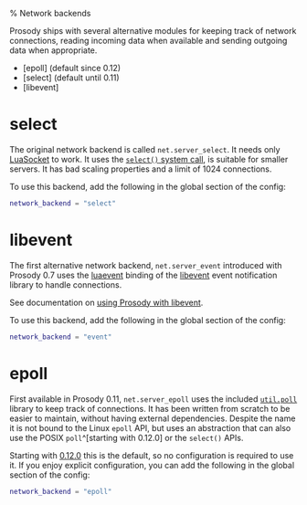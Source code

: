 % Network backends

Prosody ships with several alternative modules for keeping track of
network connections, reading incoming data when available and sending
outgoing data when appropriate.

-   [epoll] (default since 0.12)
-   [select] (default until 0.11)
-   [libevent]

# select

The original network backend is called `net.server_select`. It needs only
[LuaSocket] to work. It uses the [`select()` system call][select_syscall],
is suitable for smaller servers. It has bad scaling properties and a
limit of 1024 connections.

To use this backend, add the following in the global section of the
config:

``` lua
network_backend = "select"
```

[LuaSocket]: https://github.com/diegonehab/luasocket/
[select_syscall]: http://man7.org/linux/man-pages/man2/select.2.html

# libevent

The first alternative network backend, `net.server_event` introduced with
Prosody 0.7 uses the [luaevent] binding of the [libevent][libeventlib]
event notification library to handle connections.

See documentation on [using Prosody with libevent](/doc/libevent).

To use this backend, add the following in the global section of the
config:

``` lua
network_backend = "event"
```

[libeventlib]: https://libevent.org/
[luaevent]: https://github.com/harningt/luaevent

# epoll

First available in Prosody 0.11, `net.server_epoll` uses the included
[`util.poll`][poll] library to keep track of connections. It has been
written from scratch to be easier to maintain, without having external
dependencies.  Despite the name it is not bound to the Linux `epoll`
API, but uses an abstraction that can also use the POSIX
`poll`^[starting with 0.12.0] or the `select()` APIs.

Starting with [0.12.0](/doc/release/0.12.0) this is the default, so no
configuration is required to use it. If you enjoy explicit
configuration, you can add the following in the global section of the
config:

``` lua
network_backend = "epoll"
```

[poll]: /doc/developers/util/poll



